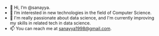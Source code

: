 - 👋 Hi, I’m @sanayya.
- 👀 I’m interested in new technologies in the field of Computer Science.
- 🌱 I'm really passionate about data science, and I'm currently improving my skills in related tech in data science.
- 📫 You can reach me at sanayya1998@gmail.com.

<!---
sanayya/sanayya is a ✨ special ✨ repository because its `README.md` (this file) appears on your GitHub profile.
You can click the Preview link to take a look at your changes.
--->
